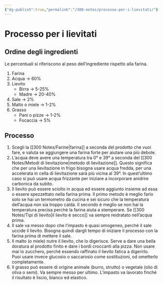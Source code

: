 ```yaml
---
{"dg-publish":true,"permalink":"/300-notes/processo-per-i-lievitati/"}
---
```


# Processo per i lievitati
## Ordine degli ingredienti
Le percentuali si riferiscono al peso dell’ingrediente rispetto alla farina.
1. Farina
2. Acqua → 60%
3. Lievito 
	- Birra → 5-25%
	- Madre → 20-40%
4. Sale → 2%
5. Malto o miele → 1-2%
6. Grasso 
	- Pani o pizze → 1-2%
	- Focaccia → 5%
## Processo
1. Scegli la [[300 Notes/Farine\|farina]] a seconda del prodotto che vuoi fare, e valuta se aggiungere una farina forte per aiutare una più debole.
2. L’acqua deve avere una temperatura tra 0° e 39° a seconda del [[300 Notes/Metodi di lievitazione\|metodo di lievitazione]]. Questo significa che per una lievitazione in frigo bisogna usare acqua fredda, per una accelerata in cella di lievitazione sarà più vicina al 39°. In quest’ultimo caso si può usare acqua frizzante per iniziare a incorporare anidrire carbonica da subito.
3. Il lievito può essere sciolto in acqua ed essere aggiunto insieme ad essa o essere spezzettato nella farina prima. Il primo metodo è meglio farlo solo se hai un termometro da cucina e sei sicuro che la temperatura dell’acqua non sia troppo calda. Il secondo è meglio se non hai la temperatura precisa perchè la farina aiuta a stemperare. Se [[300 Notes/Tipi di lievito\|il lievito è secco]] va sempre reidratato nell’acqua prima.
4. Il sale va messo dopo che l’impasto è quasi omogeneo, perché il sale uccide il lievito. Bisogna quindi dargli tempo di iniziare il processo con la farina prima di mettere il sale.
5. Il malto (o miele) nutre il lievito, che lo digerisce. Serve a dare una bella doratura al prodotto finito e dare i bordi croccanti alla pizza. Non usare mai lo zucchero, perché essendo raffinato il lievito fatica a digerirlo. Puoi usare invece glucosio o saccarosio come sostituzioni, od ometterlo completamente.
6. Il grasso può essere di origine animale (burro, strutto) o vegetale (olio di oliva o semi). Va sempre messo per ultimo. L’impasto va lavorato finché il risultato è liscio, bianco ed elastico.